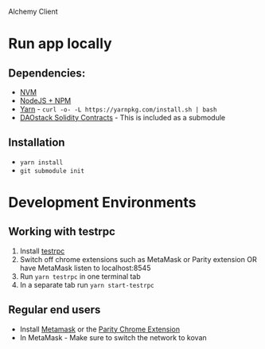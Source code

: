 Alchemy Client

# Run app locally

## Dependencies:
* [NVM](https://github.com/creationix/nvm#installation)
* [NodeJS + NPM](https://github.com/creationix/nvm#usage)
* [Yarn](https://yarnpkg.com/en/) - `curl -o- -L https://yarnpkg.com/install.sh | bash`
* [DAOstack Solidity Contracts](https://github.com/daostack/daostack) - This is included as a submodule

## Installation
* `yarn install`
* `git submodule init`

# Development Environments

## Working with testrpc
1. Install [testrpc](https://github.com/ethereumjs/testrpc)
2. Switch off chrome extensions such as MetaMask or Parity extension OR have MetaMask listen to localhost:8545
3. Run `yarn testrpc` in one terminal tab
4. In a separate tab run `yarn start-testrpc`

## Regular end users

* Install [Metamask](https://chrome.google.com/webstore/detail/metamask/nkbihfbeogaeaoehlefnkodbefgpgknn?hl=en) or the [Parity Chrome Extension](https://chrome.google.com/webstore/detail/himekenlppkgeaoeddcliojfddemadig)
* In MetaMask - Make sure to switch the network to kovan
